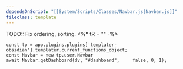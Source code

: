 ```yaml
---
dependsOnScript: "[[System/Scripts/Classes/Navbar.js|Navbar.js]]"
fileclass: template
--- 
```

TODO:: Fix ordering, sorting.
<%* tR = "" -%>
```dataviewjs
const tp = app.plugins.plugins['templater-obsidian'].templater.current_functions_object;
const Navbar = new tp.user.Navbar
await Navbar.getDashboard(dv, "#dashboard", 	false, 0, 1);
```
